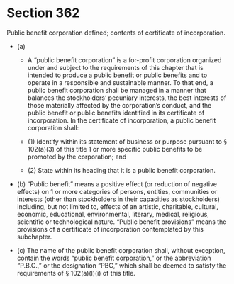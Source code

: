 # Section 362

Public benefit corporation defined; contents of certificate of incorporation.

- (a) 

  - A “public benefit corporation” is a for-profit corporation organized under and subject to the requirements of this chapter that is intended to produce a public benefit or public benefits and to operate in a responsible and sustainable manner. To that end, a public benefit corporation shall be managed in a manner that balances the stockholders’ pecuniary interests, the best interests of those materially affected by the corporation’s conduct, and the public benefit or public benefits identified in its certificate of incorporation. In the certificate of incorporation, a public benefit corporation shall:

  - (1) Identify within its statement of business or purpose pursuant to § 102(a)(3) of this title 1 or more specific public benefits to be promoted by the corporation; and

  - (2) State within its heading that it is a public benefit corporation.

- (b) “Public benefit” means a positive effect (or reduction of negative effects) on 1 or more categories of persons, entities, communities or interests (other than stockholders in their capacities as stockholders) including, but not limited to, effects of an artistic, charitable, cultural, economic, educational, environmental, literary, medical, religious, scientific or technological nature. “Public benefit provisions” means the provisions of a certificate of incorporation contemplated by this subchapter.

- (c) The name of the public benefit corporation shall, without exception, contain the words “public benefit corporation,” or the abbreviation “P.B.C.,” or the designation “PBC,” which shall be deemed to satisfy the requirements of § 102(a)(l)(i) of this title.